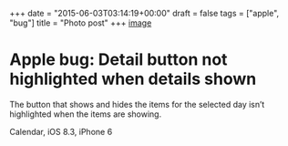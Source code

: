 +++
date = "2015-06-03T03:14:19+00:00"
draft = false
tags = ["apple", "bug"]
title = "Photo post"
+++
[image](/img/2015-06-03-photo-post/e9c516b9c1d884dc53a3c46cb8f2cfb823f51b65bd2dc3562f1475260d41df42.jpg)



# Apple bug: Detail button not highlighted when details shown

The button that shows and hides the items for the selected day isn’t highlighted when the items are showing.

Calendar, iOS 8.3, iPhone 6
